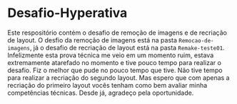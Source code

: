 # Desafio-Hyperativa

Este respositório contém o desafio de remoção de imagens e de recriação de layout. O desfio da remoção de imagens está na pasta `Remocao-de-imagens`, já o desafio de recriação de layout está na pasta `Remake-teste01`. Infelizmente esta prova técnica me veio em um momento ruim, estava extremamente atarefado no momento e tive pouco tempo para realizar o desafio. Fiz o melhor que pude no pouco tempo que tive. Não tive tempo para realizar a recriação do segundo layout. Mas espero que com apenas a recriação do primeiro layout vocês tenham como bem avaliar minha competências técnicas. Desde já, agradeço pela oportunidade.
